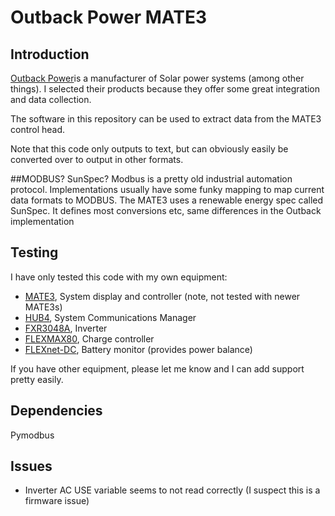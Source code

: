 # Outback Power MATE3

## Introduction
[Outback Power](www.outbackpower.com)is a manufacturer of Solar power systems (among other things). I selected their products because they offer some great integration and data collection.

The software in this repository can be used to extract data from the MATE3 control head.

Note that this code only outputs to text, but can obviously easily be converted over to output in other formats.

##MODBUS? SunSpec?
Modbus is a pretty old industrial automation protocol. Implementations usually have some funky mapping to map current data formats to MODBUS. The MATE3 uses a renewable energy spec called SunSpec. It defines most conversions etc, same differences in the Outback implementation

## Testing
I have only tested this code with my own equipment:
* [MATE3](http://www.outbackpower.com/outback-products/manage-the-system/mate3-system-display-and-controller/item/mate3s?category_id=545), System display and controller (note, not tested with newer MATE3s)
* [HUB4](http://www.outbackpower.com/outback-products/manage-the-system/hub-communication-manager), System Communications Manager
* [FXR3048A](http://www.outbackpower.com/outback-products/make-the-power/fxr-series-inverter-chargers/item/fxr-renewable-series-120v-a-models?category_id=530), Inverter
* [FLEXMAX80](http://www.outbackpower.com/outback-products/make-the-power/flexmax-series-charge-controllers/item/flexmax-6080?category_id=531), Charge controller
* [FLEXnet-DC](http://www.outbackpower.com/outback-products/manage-the-system/flexnet-dc), Battery monitor (provides power balance)

If you have other equipment, please let me know and I can add support pretty easily.

## Dependencies
Pymodbus

## Issues
* Inverter AC USE variable seems to not read correctly (I suspect this is a firmware issue)
